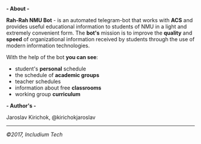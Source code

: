 **- About -**


   **Rah-Rah NMU Bot** - is an automated telegram-bot that works with **ACS** and provides useful educational information to students of NMU in a light and extremely convenient form. The **bot's** mission is to improve the **quality** and **speed** of organizational information received by students through the use of modern information technologies.

With the help of the bot **you can see**:
* student's **personal** schedule
* the schedule of **academic groups**
* teacher schedules
* information about free **classrooms**
* working group **curriculum**


**- Author's -**

   Jaroslav Kirichok, @kirichokjaroslav


------
*©2017, Includium Tech*

